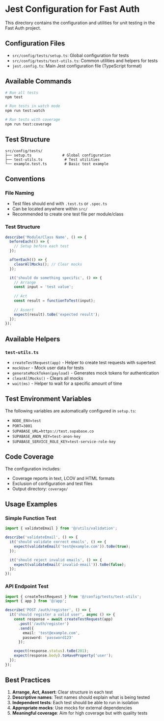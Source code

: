 # Jest Configuration for Fast Auth

This directory contains the configuration and utilities for unit testing in the Fast Auth project.

## Configuration Files

- `src/config/tests/setup.ts`: Global configuration for tests
- `src/config/tests/test-utils.ts`: Common utilities and helpers for tests
- `jest.config.ts`: Main Jest configuration file (TypeScript format)

## Available Commands

```bash
# Run all tests
npm test

# Run tests in watch mode
npm run test:watch

# Run tests with coverage
npm run test:coverage
```

## Test Structure

```
src/config/tests/
├── setup.ts              # Global configuration
├── test-utils.ts          # Test utilities
└── example.test.ts        # Basic test example
```

## Conventions

### File Naming
- Test files should end with `.test.ts` or `.spec.ts`
- Can be located anywhere within `src/`
- Recommended to create one test file per module/class

### Test Structure
```typescript
describe('Module/Class Name', () => {
  beforeEach(() => {
    // Setup before each test
  });

  afterEach(() => {
    clearAllMocks(); // Clear mocks
  });

  it('should do something specific', () => {
    // Arrange
    const input = 'test value';
    
    // Act
    const result = functionToTest(input);
    
    // Assert
    expect(result).toBe('expected result');
  });
});
```

## Available Helpers

### `test-utils.ts`
- `createTestRequest(app)` - Helper to create test requests with supertest
- `mockUser` - Mock user data for tests
- `generateMockToken(payload)` - Generates mock tokens for authentication
- `clearAllMocks()` - Clears all mocks
- `wait(ms)` - Helper to wait for a specific amount of time

## Test Environment Variables

The following variables are automatically configured in `setup.ts`:
- `NODE_ENV=test`
- `PORT=3001`
- `SUPABASE_URL=https://test.supabase.co`
- `SUPABASE_ANON_KEY=test-anon-key`
- `SUPABASE_SERVICE_ROLE_KEY=test-service-role-key`

## Code Coverage

The configuration includes:
- Coverage reports in text, LCOV and HTML formats
- Exclusion of configuration and test files
- Output directory: `coverage/`

## Usage Examples

### Simple Function Test
```typescript
import { validateEmail } from '@/utils/validation';

describe('validateEmail', () => {
  it('should validate correct emails', () => {
    expect(validateEmail('test@example.com')).toBe(true);
  });

  it('should reject invalid emails', () => {
    expect(validateEmail('invalid-email')).toBe(false);
  });
});
```

### API Endpoint Test
```typescript
import { createTestRequest } from '@/config/tests/test-utils';
import { app } from '@/app';

describe('POST /auth/register', () => {
  it('should register a valid user', async () => {
    const response = await createTestRequest(app)
      .post('/auth/register')
      .send({
        email: 'test@example.com',
        password: 'password123'
      });

    expect(response.status).toBe(201);
    expect(response.body).toHaveProperty('user');
  });
});
```

## Best Practices

1. **Arrange, Act, Assert**: Clear structure in each test
2. **Descriptive names**: Test names should explain what is being tested
3. **Independent tests**: Each test should be able to run in isolation
4. **Appropriate mocks**: Use mocks for external dependencies
5. **Meaningful coverage**: Aim for high coverage but with quality tests